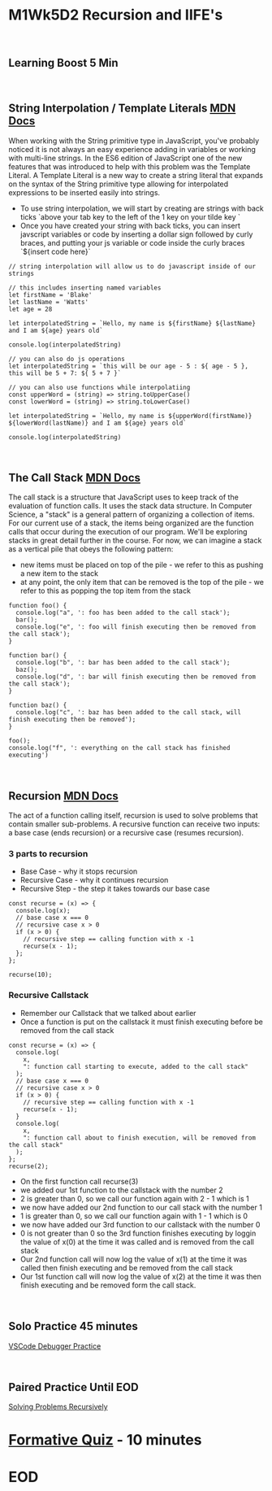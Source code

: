# M1Wk5D2 Recursion and IIFE's
<br/>

## Learning Boost 5 Min
<br/>

## String Interpolation / Template Literals [MDN Docs](https://developer.mozilla.org/en-US/docs/Web/JavaScript/Reference/Template_literals)
When working with the String primitive type in JavaScript, you've probably noticed it is not always an easy experience adding in variables or working with multi-line strings. In the ES6 edition of JavaScript one of the new features that was introduced to help with this problem was the Template Literal. A Template Literal is a new way to create a string literal that expands on the syntax of the String primitive type allowing for interpolated expressions to be inserted easily into strings.

- To use string interpolation, we will start by creating are strings with back ticks \`above your tab key to the left of the 1 key on your tilde key  \`
- Once you have created your string with back ticks, you can insert javscript variables or code by inserting a dollar sign followed by curly braces, and putting your js variable or code inside the curly braces \`${insert code here}\`

```
// string interpolation will allow us to do javascript inside of our strings

// this includes inserting named variables
let firstName = 'Blake'
let lastName = 'Watts'
let age = 28

let interpolatedString = `Hello, my name is ${firstName} ${lastName} and I am ${age} years old`

console.log(interpolatedString)

// you can also do js operations
let interpolatedString = `this will be our age - 5 : ${ age - 5 }, this will be 5 + 7: ${ 5 + 7 }`

// you can also use functions while interpolatiing
const upperWord = (string) => string.toUpperCase()
const lowerWord = (string) => string.toLowerCase()

let interpolatedString = `Hello, my name is ${upperWord(firstName)} ${lowerWord(lastName)} and I am ${age} years old`

console.log(interpolatedString)
```
<br/>

## The Call Stack [MDN Docs](https://developer.mozilla.org/en-US/docs/Glossary/Call_stack)
The call stack is a structure that JavaScript uses to keep track of the evaluation of function calls. It uses the stack data structure. In Computer Science, a "stack" is a general pattern of organizing a collection of items. For our current use of a stack, the items being organized are the function calls that occur during the execution of our program. We'll be exploring stacks in great detail further in the course. For now, we can imagine a stack as a vertical pile that obeys the following pattern:

- new items must be placed on top of the pile - we refer to this as pushing a new item to the stack
- at any point, the only item that can be removed is the top of the pile - we refer to this as popping the top item from the stack
```
function foo() {
  console.log("a", ': foo has been added to the call stack');
  bar();
  console.log("e", ': foo will finish executing then be removed from the call stack');
}

function bar() {
  console.log("b", ': bar has been added to the call stack');
  baz();
  console.log("d", ': bar will finish executing then be removed from the call stack');
}

function baz() {
  console.log("c", ': baz has been added to the call stack, will finish executing then be removed');
}

foo();
console.log("f", ': everything on the call stack has finished executing')

```

<br/>

## Recursion [MDN Docs](https://developer.mozilla.org/en-US/docs/Glossary/Recursion)
The act of a function calling itself, recursion is used to solve problems that contain smaller sub-problems. A recursive function can receive two inputs: a base case (ends recursion) or a recursive case (resumes recursion).

### 3 parts to recursion
- Base Case - why it stops recursion
- Recursive Case - why it continues recursion
- Recursive Step - the step it takes towards our base case

```
const recurse = (x) => {
  console.log(x);
  // base case x === 0
  // recursive case x > 0
  if (x > 0) {
    // recursive step == calling function with x -1
    recurse(x - 1);
  };
};

recurse(10);

```

### Recursive Callstack
- Remember our Callstack that we talked about earlier
- Once a function is put on the callstack it must finish executing before be removed from the call stack
```
const recurse = (x) => {
  console.log(
    x,
    ": function call starting to execute, added to the call stack"
  );
  // base case x === 0
  // recursive case x > 0
  if (x > 0) {
    // recursive step == calling function with x -1
    recurse(x - 1);
  }
  console.log(
    x,
    ": function call about to finish execution, will be removed from the call stack"
  );
};
recurse(2);

```

- On the first function call recurse(3)
- we added our 1st function to the callstack with the number 2
- 2 is greater than 0, so we call our function again with 2 - 1 which is 1
- we now have added our 2nd function to our call stack with the number 1
- 1 is greater than 0, so we call our function again with 1 - 1 which is 0
- we now have added our 3rd function to our callstack with the number 0
- 0 is not greater than 0 so the 3rd function finishes executing by loggin the value of x(0) at the time it was called and is removed from the call stack
- Our 2nd function call will now log the value of x(1) at the time it was called then finish executing and be removed from the call stack
- Our 1st function call will now log the value of x(2) at the time it was then finish executing and be removed form the call stack.


<br/>

## Solo Practice 45 minutes
[VSCode Debugger Practice](https://github.com/appacademy/aa03-vscode-debugger)

<br/>

## Paired Practice Until EOD
[Solving Problems Recursively](https://github.com/appacademy/aa03-recursion-pt1)
<br/>


# [Formative Quiz](https://open.appacademy.io/learn/js-py---pt-jul-2023-online/week-5---recursion-and-iifes/formative-quiz--repeat----tuesday) - 10 minutes

# EOD

